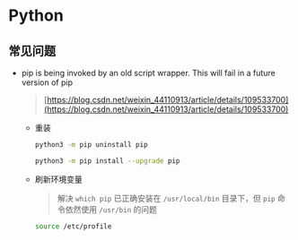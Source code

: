 # Python

## 常见问题

- pip is being invoked by an old script wrapper. This will fail in a future version of pip

  > [https://blog.csdn.net/weixin_44110913/article/details/109533700](https://blog.csdn.net/weixin_44110913/article/details/109533700)

  - 重装

    ```bash
    python3 -m pip uninstall pip

    python3 -m pip install --upgrade pip
    ```

  - 刷新环境变量

    > 解决 `which pip` 已正确安装在 `/usr/local/bin` 目录下，但 `pip` 命令依然使用 `/usr/bin` 的问题

    ```bash
    source /etc/profile
    ```
